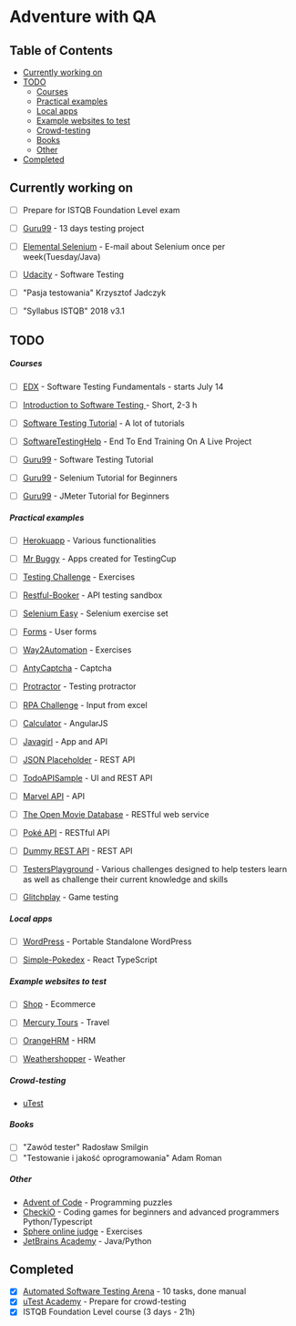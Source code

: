 # Adventure with QA

## Table of Contents
- [Currently working on](#currently-working-on)
- [TODO](#todo)
  * [Courses](#courses)
  * [Practical examples](#practical-examples)
  * [Local apps](#local-apps)
  * [Example websites to test](#example-websites-to-test)
  * [Crowd-testing](#crowd-testing)
  * [Books](#books)
  * [Other](#other)
- [Completed](#completed)

## Currently working on
  * [ ] Prepare for ISTQB Foundation Level exam
  * [ ] [Guru99](https://www.guru99.com/live-testing-project.html) - 13 days testing project
  * [ ] [Elemental Selenium](http://elementalselenium.com/) - E-mail about Selenium once per week(Tuesday/Java)
  * [ ] [Udacity](https://www.udacity.com/course/software-testing--cs258) - Software Testing
  * [ ] "Pasja testowania" Krzysztof Jadczyk
  * [ ] "Syllabus ISTQB" 2018 v3.1


## TODO

##### Courses
* [ ] [EDX](https://www.edx.org/course/software-testing-fundamentals) - Software Testing Fundamentals - starts July 14
* [ ] [Introduction to Software Testing ](https://alison.com/course/introduction-to-software-testing) - Short, 2-3 h
* [ ] [Software Testing Tutorial](https://www.guru99.com/software-testing.html) - A lot of tutorials
* [ ] [SoftwareTestingHelp](https://www.softwaretestinghelp.com/free-online-software-testing-qa-training-course/) - End To End Training On A Live Project
* [ ] [Guru99](https://www.guru99.com/software-testing.html) - Software Testing Tutorial
* [ ] [Guru99](https://www.guru99.com/selenium-tutorial.html) - Selenium Tutorial for Beginners
* [ ] [Guru99](https://www.guru99.com/jmeter-tutorials.html) - JMeter Tutorial for Beginners



##### Practical examples
* [ ] [Herokuapp](http://the-internet.herokuapp.com/) - Various functionalities
* [ ] [Mr Buggy](http://mrbuggy.pl/) - Apps created for TestingCup
* [ ] [Testing Challenge](http://testingchallenges.thetestingmap.org/index.php) - Exercises
* [ ] [Restful-Booker](https://restful-booker.herokuapp.com/) - API testing sandbox
* [ ] [Selenium Easy](https://www.seleniumeasy.com/test/) - Selenium exercise set
* [ ] [Forms](http://executeautomation.com/demosite/index.html) - User forms
* [ ] [Way2Automation](http://www.way2automation.com/demo.html) - Exercises
* [ ] [AntyCaptcha](https://antycaptcha.amberteam.pl:5443/) - Captcha
* [ ] [Protractor](https://juliemr.github.io/protractor-demo/) - Testing protractor
* [ ] [RPA Challenge](http://www.rpachallenge.com/) - Input from excel
* [ ] [Calculator](https://codepen.io/murtazamzk/full/YwjEor) - AngularJS
* [ ] [Javagirl](http://javagirl.pl/aplikacje/) - App and API
* [ ] [JSON Placeholder](https://jsonplaceholder.typicode.com/) - REST API
* [ ] [TodoAPISample](https://github.com/g33klady/TodoApiSample) - UI and REST API
* [ ] [Marvel API](https://developer.marvel.com/docs)  - API
* [ ] [The Open Movie Database](http://www.omdbapi.com/) - RESTful web service
* [ ] [Poké API](https://pokeapi.co/) - RESTful API
* [ ] [Dummy REST API](http://dummy.restapiexample.com/)  - REST API
* [ ] [TestersPlayground](https://testersplayground.herokuapp.com/) - Various challenges designed to help testers learn as well as challenge their current knowledge and skills
* [ ] [Glitchplay](https://glitchplay.com/) - Game testing


##### Local apps
* [ ] [WordPress](https://instantwp.com/) - Portable Standalone WordPress
* [ ] [Simple-Pokedex](https://github.com/amogh-w/Simple-Pokedex) - React TypeScript


##### Example websites to test
* [ ] [Shop](http://automationpractice.com/index.php) - Ecommerce
* [ ] [Mercury Tours](http://newtours.demoaut.com/) - Travel
* [ ] [OrangeHRM](https://opensource-demo.orangehrmlive.com/) - HRM
* [ ] [Weathershopper](https://weathershopper.pythonanywhere.com/) - Weather


##### Crowd-testing
* [uTest](https://www.utest.com/)


##### Books
* [ ] "Zawód tester" Radosław Smilgin
* [ ] "Testowanie i jakość oprogramowania" Adam Roman

##### Other
* [Advent of Code](https://adventofcode.com/) - Programming puzzles
* [CheckiO](https://checkio.org/) - Coding games for beginners and advanced programmers Python/Typescript
* [Sphere online judge](https://www.spoj.com/) - Exercises 
* [JetBrains Academy](https://hyperskill.org/onboarding) - Java/Python


## Completed
* [x] [Automated Software Testing Arena](https://asta.pgs-soft.com/) - 10 tasks, done manual
* [x] [uTest Academy](https://www.utest.com/academy) - Prepare for crowd-testing
* [x] ISTQB Foundation Level course (3 days - 21h)
